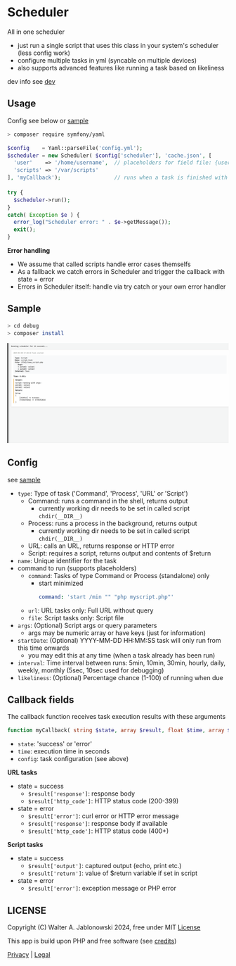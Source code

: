 # Scheduler

All in one scheduler

- just run a single script that uses this class in your system's scheduler (less config work)
- configure multiple tasks in yml (syncable on multiple devices)
- also supports advanced features like running a task based on likeliness

dev info see [dev](dev.md)


## Usage

Config see below or [sample](debug/config.yml)

```bash
> composer require symfony/yaml
```

```php
$config    = Yaml::parseFile('config.yml');
$scheduler = new Scheduler( $config['scheduler'], 'cache.json', [
  'user'    => '/home/username',  // placeholders for field file: {user}/file.txt
  'scripts' => '/var/scripts'
], 'myCallback');                 // runs when a task is finished with state = success|error (see below)

try {
  $scheduler->run();
}
catch( Exception $e ) {
  error_log("Scheduler error: " . $e->getMessage());
  exit();
}
```

**Error handling**

- We assume that called scripts handle error cases themselfs
- As a fallback we catch errors in Scheduler and trigger the callback with state = error
- Errors in Scheduler itself: handle via try catch or your own error handler


## Sample

```bash
> cd debug
> composer install
```

![alt text](misc/img.gif)


## Config

see [sample](debug/config.yml)

- `type`:       Type of task ('Command', 'Process', 'URL' or 'Script')
  - Command:    runs a command in the shell, returns output
    - currently working dir needs to be set in called script `chdir(__DIR__)` 
  - Process:    runs a process in the background, returns output
    - currently working dir needs to be set in called script `chdir(__DIR__)` 
  - URL:        calls an URL, returns response or HTTP error
  - Script:     requires a script, returns output and contents of $return
- `name`:       Unique identifier for the task
- command to run (supports placeholders)
  - `command`:  Tasks of type Command or Process (standalone) only
    - start minimized
      ```yml
      command: 'start /min "" "php myscript.php"'
      ```
  - `url`:      URL tasks only: Full URL without query
  - `file`:     Script tasks only: Script file
- `args`:       (Optional) Script args or query parameters
  - args may be numeric array or have keys (just for information)
- `startDate`:  (Optional) YYYY-MM-DD HH:MM:SS task will only run from this time onwards
  - you may edit this at any time (when a task already has been run)
- `interval`:   Time interval between runs: 5min, 10min, 30min, hourly, daily, weekly, monthly (5sec, 10sec used for debugging)
- `likeliness`: (Optional) Percentage chance (1-100) of running when due


## Callback fields

The callback function receives task execution results with these arguments

```php
function myCallback( string $state, array $result, float $time, array $task )
```

- `state`:  'success' or 'error'
- `time`:   execution time in seconds
- `config`: task configuration (see above)

**URL tasks**

- state = success
  - `$result['response']`:  response body
  - `$result['http_code']`: HTTP status code (200-399)
- state = error
  - `$result['error']`:     curl error or HTTP error message
  - `$result['response']`:  response body if available
  - `$result['http_code']`: HTTP status code (400+)

**Script tasks**

- state = success
  - `$result['output']`: captured output (echo, print etc.)
  - `$result['return']`: value of $return variable if set in script
- state = error
  - `$result['error']`:  exception message or PHP error


LICENSE
----------------------------------------------------------

Copyright (C) Walter A. Jablonowski 2024, free under MIT [License](LICENSE)

This app is build upon PHP and free software (see [credits](credits.md))

[Privacy](https://walter-a-jablonowski.github.io/privacy.html) | [Legal](https://walter-a-jablonowski.github.io/imprint.html)
